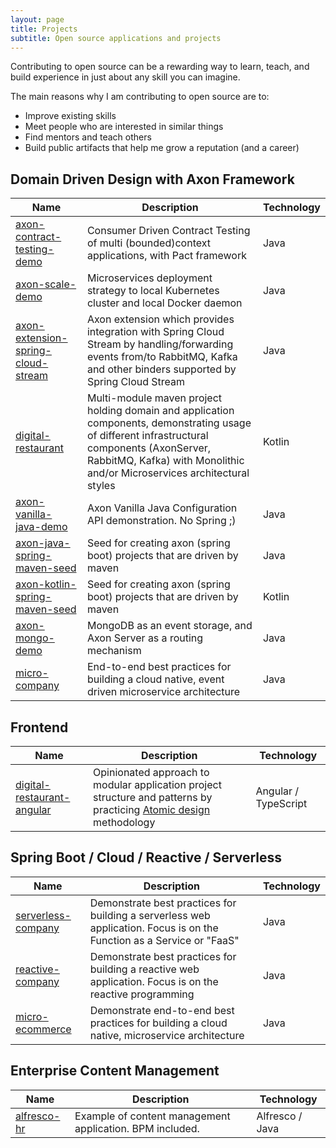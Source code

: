 ```yaml
---
layout: page
title: Projects
subtitle: Open source applications and projects
---
```


Contributing to open source can be a rewarding way to learn, teach, and build experience in just about any skill you can imagine.

The main reasons why I am contributing to open source are to:
 - Improve existing skills
 - Meet people who are interested in similar things
 - Find mentors and teach others
 - Build public artifacts that help me grow a reputation (and a career)
 
 
## Domain Driven Design with Axon Framework

| Name          | Description                                                                                  | Technology |
| ------------- | -------------------------------------------------------------------------------------------- | ---------- |
| [axon-contract-testing-demo](http://idugalic.github.io/axon-contract-testing-demo/) | Consumer Driven Contract Testing of multi (bounded)context applications, with Pact framework | Java |
| [axon-scale-demo](http://idugalic.github.io/axon-scale-demo/) | Microservices deployment strategy to local Kubernetes cluster and local Docker daemon | Java |
| [axon-extension-spring-cloud-stream](http://idugalic.github.io/axon-extension-spring-cloud-stream/) | Axon extension which provides integration with Spring Cloud Stream by handling/forwarding events from/to RabbitMQ, Kafka and other binders supported by Spring Cloud Stream | Java |
| [digital-restaurant](http://idugalic.github.io/digital-restaurant/) | Multi-module maven project holding domain and application components, demonstrating usage of different infrastructural components (AxonServer, RabbitMQ, Kafka) with Monolithic and/or Microservices architectural styles | Kotlin |
| [axon-vanilla-java-demo](http://idugalic.github.io/axon-vanilla-java-demo/) | Axon Vanilla Java Configuration API demonstration. No Spring ;) | Java |
| [axon-java-spring-maven-seed](http://idugalic.github.io/axon-java-spring-maven-seed/) | Seed for creating axon (spring boot) projects that are driven by maven | Java |
| [axon-kotlin-spring-maven-seed](http://idugalic.github.io/axon-kotlin-spring-maven-seed/) | Seed for creating axon (spring boot) projects that are driven by maven | Kotlin |
| [axon-mongo-demo](http://idugalic.github.io/axon-mongo-demo/) | MongoDB as an event storage, and Axon Server as a routing mechanism | Java |
| [micro-company](http://idugalic.github.io/micro-company/) | End-to-end best practices for building a cloud native, event driven microservice architecture | Java |

## Frontend

| Name          | Description                                                                                  | Technology |
| ------------- | -------------------------------------------------------------------------------------------- | ---------- |
| [digital-restaurant-angular](http://idugalic.github.io/digital-restaurant-angular/) | Opinionated approach to modular application project structure and patterns by practicing [Atomic design](http://atomicdesign.bradfrost.com/) methodology | Angular / TypeScript |

## Spring Boot / Cloud / Reactive / Serverless

| Name          | Description                                                                                  | Technology |
| ------------- | -------------------------------------------------------------------------------------------- | ---------- |
| [serverless-company](http://idugalic.github.io/serverless-company/) | Demonstrate best practices for building a serverless web application. Focus is on the Function as a Service or "FaaS" | Java |
| [reactive-company](http://idugalic.github.io/reactive-company/) | Demonstrate best practices for building a reactive web application. Focus is on the reactive programming | Java |
| [micro-ecommerce](http://idugalic.github.io/micro-ecommerce/) | Demonstrate end-to-end best practices for building a cloud native, microservice architecture | Java |


## Enterprise Content Management

| Name          | Description                                                                                  | Technology |
| ------------- | -------------------------------------------------------------------------------------------- | ---------- |
| [alfresco-hr](http://idugalic.github.io/alfresco-hr/) | Example of content management application. BPM included. | Alfresco / Java |
